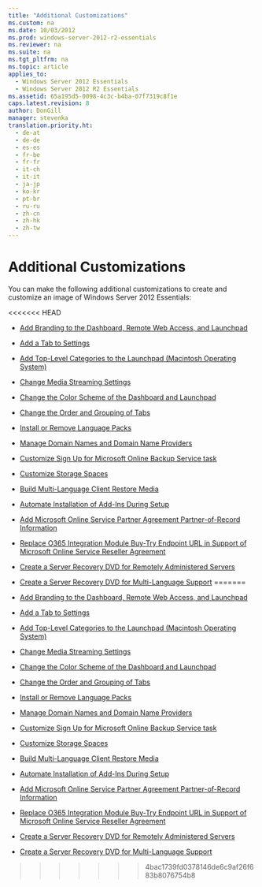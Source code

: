 ```yaml
---
title: "Additional Customizations"
ms.custom: na
ms.date: 10/03/2012
ms.prod: windows-server-2012-r2-essentials
ms.reviewer: na
ms.suite: na
ms.tgt_pltfrm: na
ms.topic: article
applies_to: 
  - Windows Server 2012 Essentials
  - Windows Server 2012 R2 Essentials
ms.assetid: 65a195d5-0098-4c3c-b4ba-07f7319c8f1e
caps.latest.revision: 8
author: DonGill
manager: stevenka
translation.priority.ht: 
  - de-at
  - de-de
  - es-es
  - fr-be
  - fr-fr
  - it-ch
  - it-it
  - ja-jp
  - ko-kr
  - pt-br
  - ru-ru
  - zh-cn
  - zh-hk
  - zh-tw
---
```

# Additional Customizations
You can make the following additional customizations to create and customize an image of  Windows Server 2012 Essentials:  
  
<<<<<<< HEAD
-   [Add Branding to the Dashboard, Remote Web Access, and Launchpad](Add-Branding-to-the-Dashboard--Remote-Web-Access--and-Launchpad.md)  
  
-   [Add a Tab to Settings](Add-a-Tab-to-Settings.md)  
  
-   [Add Top-Level Categories to the Launchpad (Macintosh Operating System)](Add-Top-Level-Categories-to-the-Launchpad--Macintosh-Operating-System-.md)  
  
-   [Change Media Streaming Settings](Change-Media-Streaming-Settings.md)  
  
-   [Change the Color Scheme of the Dashboard and Launchpad](Change-the-Color-Scheme-of-the-Dashboard-and-Launchpad.md)  
  
-   [Change the Order and Grouping of Tabs](Change-the-Order-and-Grouping-of-Tabs.md)  
  
-   [Install or Remove Language Packs](Install-or-Remove-Language-Packs.md)  
  
-   [Manage Domain Names and Domain Name Providers](Manage-Domain-Names-and-Domain-Name-Providers.md)  
  
-   [Customize Sign Up for Microsoft Online Backup Service task](Customize-Sign-Up-for-Microsoft-Online-Backup-Service-task.md)  
  
-   [Customize Storage Spaces](Customize-Storage-Spaces.md)  
  
-   [Build Multi-Language Client Restore Media](Build-Multi-Language-Client-Restore-Media.md)  
  
-   [Automate Installation of Add-Ins During Setup](Automate-Installation-of-Add-Ins-During-Setup.md)  
  
-   [Add Microsoft Online Service Partner Agreement Partner-of-Record Information](Add-Microsoft-Online-Service-Partner-Agreement-Partner-of-Record-Information.md)  
  
-   [Replace O365 Integration Module Buy-Try Endpoint URL in Support of Microsoft Online Service Reseller Agreement](Replace-O365-Integration-Module-Buy-Try-Endpoint-URL-in-Support-of-Microsoft-Online-Service-Reseller-Agreement.md)  
  
-   [Create a Server Recovery DVD for Remotely Administered Servers](Create-a-Server-Recovery-DVD-for-Remotely-Administered-Servers.md)  
  
-   [Create a Server Recovery DVD for Multi-Language Support](Create-a-Server-Recovery-DVD-for-Multi-Language-Support.md)
=======
-   [Add Branding to the Dashboard, Remote Web Access, and Launchpad](../install/Add-Branding-to-the-Dashboard--Remote-Web-Access--and-Launchpad.md)  
  
-   [Add a Tab to Settings](../install/Add-a-Tab-to-Settings.md)  
  
-   [Add Top-Level Categories to the Launchpad (Macintosh Operating System)](../install/Add-Top-Level-Categories-to-the-Launchpad--Macintosh-Operating-System-.md)  
  
-   [Change Media Streaming Settings](../install/Change-Media-Streaming-Settings.md)  
  
-   [Change the Color Scheme of the Dashboard and Launchpad](../install/Change-the-Color-Scheme-of-the-Dashboard-and-Launchpad.md)  
  
-   [Change the Order and Grouping of Tabs](../install/Change-the-Order-and-Grouping-of-Tabs.md)  
  
-   [Install or Remove Language Packs](../install/Install-or-Remove-Language-Packs.md)  
  
-   [Manage Domain Names and Domain Name Providers](../install/Manage-Domain-Names-and-Domain-Name-Providers.md)  
  
-   [Customize Sign Up for Microsoft Online Backup Service task](../install/Customize-Sign-Up-for-Microsoft-Online-Backup-Service-task.md)  
  
-   [Customize Storage Spaces](../install/Customize-Storage-Spaces.md)  
  
-   [Build Multi-Language Client Restore Media](../install/Build-Multi-Language-Client-Restore-Media.md)  
  
-   [Automate Installation of Add-Ins During Setup](../install/Automate-Installation-of-Add-Ins-During-Setup.md)  
  
-   [Add Microsoft Online Service Partner Agreement Partner-of-Record Information](../install/Add-Microsoft-Online-Service-Partner-Agreement-Partner-of-Record-Information.md)  
  
-   [Replace O365 Integration Module Buy-Try Endpoint URL in Support of Microsoft Online Service Reseller Agreement](../install/Replace-O365-Integration-Module-Buy-Try-Endpoint-URL-in-Support-of-Microsoft-Online-Service-Reseller-Agreement.md)  
  
-   [Create a Server Recovery DVD for Remotely Administered Servers](../install/Create-a-Server-Recovery-DVD-for-Remotely-Administered-Servers.md)  
  
-   [Create a Server Recovery DVD for Multi-Language Support](../install/Create-a-Server-Recovery-DVD-for-Multi-Language-Support.md)
>>>>>>> 4bac1739fd0378146de6c9af26f683b8076754b8
